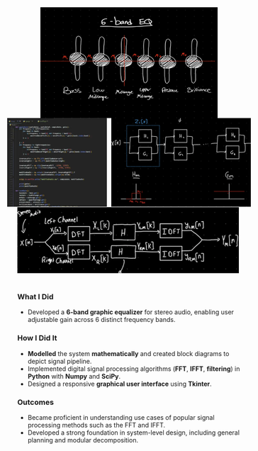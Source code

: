 <div style = "display: flex; gap: 10px; justify-content: center;">
  <img src = "/projects/graphicequalizer/ge5.png" width="400" height="250">
</div>

<div style = "display: flex; gap: 10px; justify-content: center;">
  <img src = "/projects/graphicequalizer/ge4.png" width="400" height="200">
  <img src = "/projects/graphicequalizer/ge3.png" width="400" height="200">
</div>

<div style = "justify-content: center;">
  <img src = "/projects/graphicequalizer/ge2.png" width="500" height="150">
</div>


<br>

### What I Did
- Developed a **6-band graphic equalizer** for stereo audio, enabling user adjustable gain across 6 distinct frequency bands.

### How I Did It
- **Modelled** the system **mathematically** and created block diagrams to depict signal pipeline.
- Implemented digital signal processing algorithms (**FFT**, **IFFT**, **filtering**) in **Python** with **Numpy** and **SciPy**.
- Designed a responsive **graphical user interface** using **Tkinter**.

### Outcomes
- Became proficient in understanding use cases of popular signal processing methods such as the FFT and IFFT.
- Developed a strong foundation in system-level design, including general planning and modular decomposition.
